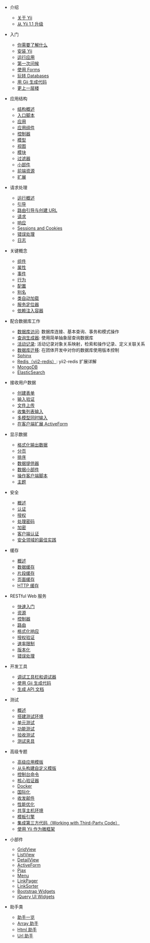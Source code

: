 * 介绍

    * [关于 Yii](docs/guide-zh-CN/intro-yii.md)
    * [从 Yii 1.1 升级](docs/guide-zh-CN/intro-upgrade-from-v1.md)

* 入门

    * [你需要了解什么](docs/guide-zh-CN/start-prerequisites.md)
    * [安装 Yii](docs/guide-zh-CN/start-installation.md)
    * [运行应用](docs/guide-zh-CN/start-workflow.md)
    * [第一次问候](docs/guide-zh-CN/start-hello.md)
    * [使用 Forms](docs/guide-zh-CN/start-forms.md)
    * [玩转 Databases](docs/guide-zh-CN/start-databases.md)
    * [用 Gii 生成代码](docs/guide-zh-CN/start-gii.md)
    * [更上一层楼](docs/guide-zh-CN/start-looking-ahead.md)

* 应用结构

    * [结构概述](docs/guide-zh-CN/structure-overview.md)
    * [入口脚本](docs/guide-zh-CN/structure-entry-scripts.md)
    * [应用](docs/guide-zh-CN/structure-applications.md)
    * [应用组件](docs/guide-zh-CN/structure-application-components.md)
    * [控制器](docs/guide-zh-CN/structure-controllers.md)
    * [模型](docs/guide-zh-CN/structure-models.md)
    * [视图](docs/guide-zh-CN/structure-views.md)
    * [模块](docs/guide-zh-CN/structure-modules.md)
    * [过滤器](docs/guide-zh-CN/structure-filters.md)
    * [小部件](docs/guide-zh-CN/structure-widgets.md)
    * [前端资源](docs/guide-zh-CN/structure-assets.md)
    * [扩展](docs/guide-zh-CN/structure-extensions.md)

* 请求处理

    * [运行概述](docs/guide-zh-CN/runtime-overview.md)
    * [引导](docs/guide-zh-CN/runtime-bootstrapping.md)
    * [路由引导与创建 URL](docs/guide-zh-CN/runtime-routing.md)
    * [请求](docs/guide-zh-CN/runtime-requests.md)
    * [响应](docs/guide-zh-CN/runtime-responses.md)
    * [Sessions and Cookies](docs/guide-zh-CN/runtime-sessions-cookies.md)
    * [错误处理](docs/guide-zh-CN/runtime-handling-errors.md)
    * [日志](docs/guide-zh-CN/runtime-logging.md)

* 关键概念

    * [组件](docs/guide-zh-CN/concept-components.md)
    * [属性](docs/guide-zh-CN/concept-properties.md)
    * [事件](docs/guide-zh-CN/concept-events.md)
    * [行为](docs/guide-zh-CN/concept-behaviors.md)
    * [配置](docs/guide-zh-CN/concept-configurations.md)
    * [别名](docs/guide-zh-CN/concept-aliases.md)
    * [类自动加载](docs/guide-zh-CN/concept-autoloading.md)
    * [服务定位器](docs/guide-zh-CN/concept-service-locator.md)
    * [依赖注入容器](docs/guide-zh-CN/concept-di-container.md)

* 配合数据库工作

    * [数据库访问](docs/guide-zh-CN/db-dao.md): 数据库连接、基本查询、事务和模式操作
    * [查询生成器](docs/guide-zh-CN/db-query-builder.md): 使用简单抽象层查询数据库
    * [活动记录](docs/guide-zh-CN/db-active-record.md): 活动记录对象关系映射，检索和操作记录、定义关联关系
    * [数据库迁移](docs/guide-zh-CN/db-migrations.md): 在团体开发中对你的数据库使用版本控制
    * [Sphinx](https://github.com/yiisoft/yii2-sphinx/blob/master/docs/guide-zh-CN/README.md)
    * [Redis（yii2-redis）](docs/guide-zh-CN/yii2-redis.md): yii2-redis 扩展详解
    * [MongoDB](https://github.com/yiisoft/yii2-mongodb/blob/master/docs/guide-zh-CN/README.md)
    * [ElasticSearch](https://github.com/yiisoft/yii2-elasticsearch/blob/master/docs/guide-zh-CN/README.md)

* 接收用户数据

    * [创建表单](docs/guide-zh-CN/input-forms.md)
    * [输入验证](docs/guide-zh-CN/input-validation.md)
    * [文件上传](docs/guide-zh-CN/input-file-upload.md)
    * [收集列表输入](docs/guide-zh-CN/input-tabular-input.md)
    * [多模型同时输入](docs/guide-zh-CN/input-multiple-models.md)
    * [在客户端扩展 ActiveForm](docs/guide-zh-CN/input-form-javascript.md)

* 显示数据

    * [格式化输出数据](docs/guide-zh-CN/output-formatting.md)
    * [分页](docs/guide-zh-CN/output-pagination.md)
    * [排序](docs/guide-zh-CN/output-sorting.md)
    * [数据提供器](docs/guide-zh-CN/output-data-providers.md)
    * [数据小部件](docs/guide-zh-CN/output-data-widgets.md)
    * [操作客户端脚本](docs/guide-zh-CN/output-client-scripts.md)
    * [主题](docs/guide-zh-CN/output-theming.md)

* 安全

    * [概述](docs/guide-zh-CN/security-overview.md)
    * [认证](docs/guide-zh-CN/security-authentication.md)
    * [授权](docs/guide-zh-CN/security-authorization.md)
    * [处理密码](docs/guide-zh-CN/security-passwords.md)
    * [加密](docs/guide-zh-CN/security-cryptography.md)
    * [客户端认证](https://github.com/yiisoft/yii2-authclient/blob/master/docs/guide-zh-CN/README.md)
    * [安全领域的最佳实践](docs/guide-zh-CN/security-best-practices.md)

* 缓存

    * [概述](docs/guide-zh-CN/caching-overview.md)
    * [数据缓存](docs/guide-zh-CN/caching-data.md)
    * [片段缓存](docs/guide-zh-CN/caching-fragment.md)
    * [页面缓存](docs/guide-zh-CN/caching-page.md)
    * [HTTP 缓存](docs/guide-zh-CN/caching-http.md)


* RESTful Web 服务

    * [快速入门](docs/guide-zh-CN/rest-quick-start.md)
    * [资源](docs/guide-zh-CN/rest-resources.md)
    * [控制器](docs/guide-zh-CN/rest-controllers.md)
    * [路由](docs/guide-zh-CN/rest-routing.md)
    * [格式化响应](docs/guide-zh-CN/rest-response-formatting.md)
    * [授权验证](docs/guide-zh-CN/rest-authentication.md)
    * [速率限制](docs/guide-zh-CN/rest-rate-limiting.md)
    * [版本化](docs/guide-zh-CN/rest-versioning.md)
    * [错误处理](docs/guide-zh-CN/rest-error-handling.md)

* 开发工具

    * [调试工具栏和调试器](https://github.com/yiisoft/yii2-debug/blob/master/docs/guide-zh-CN/README.md)
    * [使用 Gii 生成代码](https://github.com/yiisoft/yii2-gii/blob/master/docs/guide-zh-CN/README.md)
    * [生成 API 文档](https://github.com/yiisoft/yii2-apidoc)

* 测试

    * [概述](docs/guide-zh-CN/test-overview.md)
    * [搭建测试环境](docs/guide-zh-CN/test-environment-setup.md)
    * [单元测试](docs/guide-zh-CN/test-unit.md)
    * [功能测试](docs/guide-zh-CN/test-functional.md)
    * [验收测试](docs/guide-zh-CN/test-acceptance.md)
    * [测试夹具](docs/guide-zh-CN/test-fixtures.md)

* 高级专题

    * [高级应用模版](https://github.com/yiisoft/yii2-app-advanced/blob/master/docs/guide-zh-CN/README.md)
    * [从头构建自定义模版](docs/guide-zh-CN/tutorial-start-from-scratch.md)
    * [控制台命令](docs/guide-zh-CN/tutorial-console.md)
    * [核心验证器](docs/guide-zh-CN/tutorial-core-validators.md)
    * [Docker](docs/guide-zh-CN/tutorial-docker.md)
    * [国际化](docs/guide-zh-CN/tutorial-i18n.md)
    * [收发邮件](docs/guide-zh-CN/tutorial-mailing.md)
    * [性能优化](docs/guide-zh-CN/tutorial-performance-tuning.md)
    * [共享主机环境](docs/guide-zh-CN/tutorial-shared-hosting.md)
    * [模板引擎](docs/guide-zh-CN/tutorial-template-engines.md)
    * [集成第三方代码（Working with Third-Party Code）](docs/guide-zh-CN/tutorial-yii-integration.md)
    * [使用 Yii 作为微框架](docs/guide-zh-CN/tutorial-yii-as-micro-framework.md)

* 小部件

    * [GridView](http://www.yiiframework.com/doc-2.0/yii-grid-gridview.html)
    * [ListView](http://www.yiiframework.com/doc-2.0/yii-widgets-listview.html)
    * [DetailView](http://www.yiiframework.com/doc-2.0/yii-widgets-detailview.html)
    * [ActiveForm](http://www.yiiframework.com/doc-2.0/guide-input-forms.html#activerecord-based-forms-activeform)
    * [Pjax](http://www.yiiframework.com/doc-2.0/yii-widgets-pjax.html)
    * [Menu](http://www.yiiframework.com/doc-2.0/yii-widgets-menu.html)
    * [LinkPager](http://www.yiiframework.com/doc-2.0/yii-widgets-linkpager.html)
    * [LinkSorter](http://www.yiiframework.com/doc-2.0/yii-widgets-linksorter.html)
    * [Bootstrap Widgets](https://github.com/yiisoft/yii2-bootstrap/blob/master/docs/guide-zh-CN/README.md)
    * [jQuery UI Widgets](https://github.com/yiisoft/yii2-jui/blob/master/docs/guide-zh-CN/README.md)

* 助手类

    * [助手一览](docs/guide-zh-CN/helper-overview.md)
    * [Array 助手](docs/guide-zh-CN/helper-array.md)
    * [Html 助手](docs/guide-zh-CN/helper-html.md)
    * [Url 助手](docs/guide-zh-CN/helper-url.md)

